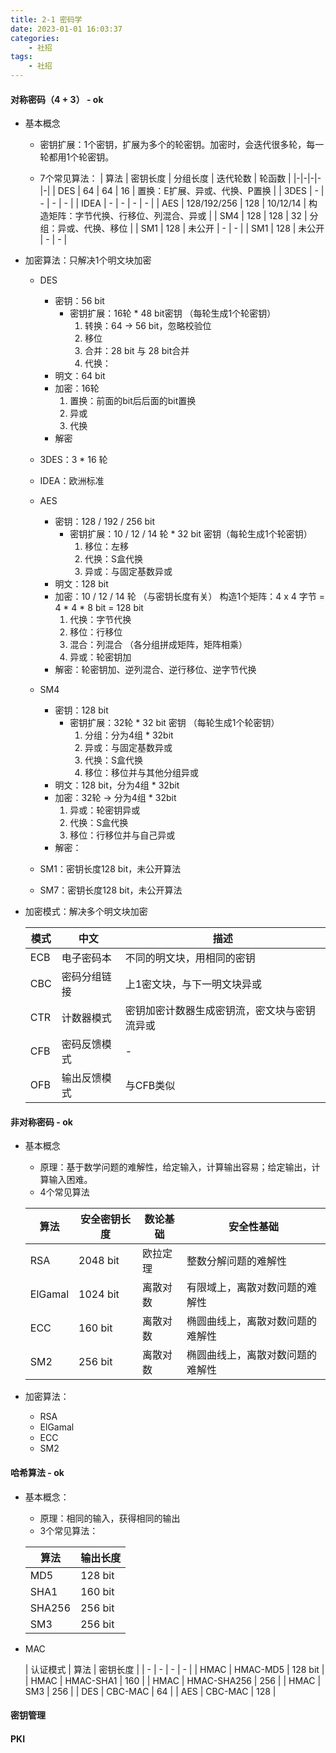 ```yaml
---
title: 2-1 密码学
date: 2023-01-01 16:03:37
categories:
    - 社招
tags:
    - 社招
---
```


#### 对称密码（4 + 3） - ok
- 基本概念
  - 密钥扩展：1个密钥，扩展为多个的轮密钥。加密时，会迭代很多轮，每一轮都用1个轮密钥。

  - 7个常见算法：
    | 算法 | 密钥长度 | 分组长度 | 迭代轮数 | 轮函数 |
    |-|-|-|-|-|
    | DES | 64 | 64 | 16 | 置换：E扩展、异或、代换、P置换 |
    | 3DES | - | - | - | - |
    | IDEA | - | - | - | - |
    | AES | 128/192/256 | 128 | 10/12/14 | 构造矩阵：字节代换、行移位、列混合、异或 |
    | SM4 | 128 | 128 | 32 | 分组：异或、代换、移位 |
    | SM1 | 128 | 未公开 | - | - |
    | SM1 | 128 | 未公开 | - | - |

- 加密算法：只解决1个明文块加密
  - DES
    - 密钥：56 bit
      - 密钥扩展：16轮 * 48 bit密钥 （每轮生成1个轮密钥）
        1. 转换：64 -> 56 bit，忽略校验位
        2. 移位
        3. 合并：28 bit 与 28 bit合并
        3. 代换：
    - 明文：64 bit
    - 加密：16轮
      1. 置换：前面的bit后后面的bit置换
      2. 异或
      3. 代换
    - 解密

  - 3DES：3 * 16 轮
  - IDEA：欧洲标准

  - AES
    - 密钥：128 / 192 / 256 bit
      - 密钥扩展：10 / 12 / 14 轮 * 32 bit 密钥（每轮生成1个轮密钥）
        1. 移位：左移
        2. 代换：S盒代换
        3. 异或：与固定基数异或
    - 明文：128 bit
    - 加密：10 / 12 / 14 轮 （与密钥长度有关） 构造1个矩阵：4 x 4 字节 = 4 * 4 * 8 bit = 128 bit
      1. 代换：字节代换
      2. 移位：行移位
      3. 混合：列混合 （各分组拼成矩阵，矩阵相乘）
      4. 异或：轮密钥加
    - 解密：轮密钥加、逆列混合、逆行移位、逆字节代换

  - SM4
    - 密钥：128 bit
      - 密钥扩展：32轮 * 32 bit 密钥 （每轮生成1个轮密钥）
        1. 分组：分为4组 * 32bit
        2. 异或：与固定基数异或
        3. 代换：S盒代换
        4. 移位：移位并与其他分组异或
    - 明文：128 bit，分为4组 * 32bit
    - 加密：32轮 -> 分为4组 * 32bit
      1. 异或：轮密钥异或
      2. 代换：S盒代换
      3. 移位：行移位并与自己异或
    - 解密：
  - SM1：密钥长度128 bit，未公开算法
  - SM7：密钥长度128 bit，未公开算法

- 加密模式：解决多个明文块加密

  | 模式  | 中文 | 描述 |
  | - | - | - |
  | ECB | 电子密码本 | 不同的明文块，用相同的密钥 |
  | CBC | 密码分组链接 | 上1密文块，与下一明文块异或 | 
  | CTR | 计数器模式 | 密钥加密计数器生成密钥流，密文块与密钥流异或 |
  | CFB | 密码反馈模式 | - 
  | OFB | 输出反馈模式 | 与CFB类似

#### 非对称密码 - ok
- 基本概念
  - 原理：基于数学问题的难解性，给定输入，计算输出容易；给定输出，计算输入困难。
  - 4个常见算法

  | 算法 | 安全密钥长度 | 数论基础 | 安全性基础 | 
  | - | - | - | - |
  | RSA | 2048 bit | 欧拉定理 | 整数分解问题的难解性 |
  | ElGamal | 1024 bit | 离散对数 | 有限域上，离散对数问题的难解性 |
  | ECC | 160 bit | 离散对数 | 椭圆曲线上，离散对数问题的难解性 |
  | SM2 | 256 bit | 离散对数 | 椭圆曲线上，离散对数问题的难解性 |
- 加密算法：
  - RSA
  - ElGamal
  - ECC
  - SM2

#### 哈希算法 - ok
- 基本概念：
  - 原理：相同的输入，获得相同的输出
  - 3个常见算法：

  | 算法 | 输出长度 |
  | - | - |
  | MD5 | 128 bit |
  | SHA1 | 160 bit |
  | SHA256 | 256 bit |
  | SM3 | 256 bit |

- MAC

  | 认证模式 | 算法 | 密钥长度 |
  | - | - | - | - |
  | HMAC | HMAC-MD5 | 128 bit | 
  | HMAC | HMAC-SHA1 | 160 |
  | HMAC | HMAC-SHA256 | 256 |
  | HMAC | SM3 | 256 | 
  | DES | CBC-MAC | 64 |
  | AES | CBC-MAC | 128 |

#### 密钥管理

#### PKI
